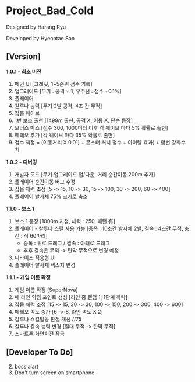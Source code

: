 # Project_Bad_Cold

Designed by Harang Ryu

Developed by Hyeontae Son

## [Version]
**1.0.1 - 최초 버전**
 1. 메인 UI      [크레딧, 1~5순위 점수 기록]
 2. 업그레이드    [무기 : 공격 + 1, 우주선 : 점수 +0.1%]
 3. 플레이어
 4. 칼루나 능력   [무기 2발 공격, 4초 간 무적]
 5. 잡몹 웨이브
 6. 1번 보스 출현 [1499m 출현, 공격 X, 이동 X, 단순 등장]
 7. 보너스 박스   [점수 300, 1000미터 이후 각 웨이브 마다 5% 확률로 출현]
 8. 메테오 추가   [각 웨이브 마다 35% 확률로 출현]
 9. 점수 책정 = (이동거리 X 0.01) + 몬스터 처치 점수 + 아이템 효과) + 함선 강화수치
 
**1.0.2 - 디버깅**
 1. 개발자 모드                    [무기 업그레이드 업/다운, 거리 순간이동 200m 추가]
 2. 플레이어 순간이동 버그 수정
 3. 잡몹 체력 조정                  [5 -> 15, 10 -> 30, 15 -> 100, 30 -> 200, 60 -> 400]
 4. 플레이어 발사체 75% 크기로 축소

**1.1.0 - 보스 1**
 1. 보스 1 등장                     [1000m 지점, 체력 : 250, 패턴 有]
 2. 플레이어 - 칼루나 스킬 사용 가능  [증폭 : 10초간 발사체 2발, 결속 : 4초간 무적, 충전 : 적 60마리]
    * 증폭 : 위로 드래그 / 결속 : 아래로 드래그
    * 추후 결속은 무적 -> 탄막 무적으로 변경 예정
 3. 디바이스 적응형 UI
 4. 플레이어 발사체 텍스처 변경
 
**1.1.1 - 게임 이름 확정**
 1. 게임 이름 확정           [SuperNova]
 2. 매 라인 약점 포인트 생성  [라인 중 랜덤 1, 1단계 하락]
 3. 잡몹 체력 조정           [15 -> 15, 30 -> 30, 100 -> 150, 200 -> 300, 400 -> 600]
 4. 메테오 속도 증가         [6 -> 8, 라인 속도 X 2]
 5. 칼루나 스킬발동 판정 개선 
    //75
 6. 칼루나 결속 능력 변경    [절대 무적 -> 탄막 무적]
 7. 스마트폰 화면회전 잠금
 
## [Developer To Do]
2. boss alart
4. Don't turn screen on smartphone
